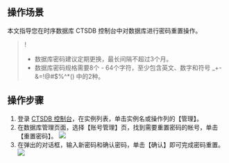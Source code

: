 ## 操作场景
本文指导您在时序数据库 CTSDB 控制台中对数据库进行密码重置操作。

>!
>- 数据库密码建议定期更换，最长间隔不超过3个月。
>- 数据库密码规格需要8个 - 64个字符，至少包含英文、数字和符号 _+-&=!@#$%^*() 中的2种。

## 操作步骤
1. 登录 [CTSDB 控制台](https://console.cloud.tencent.com/ctsdb)，在实例列表，单击实例名或操作列的【管理】。
2. 在数据库管理页面，选择【账号管理】页，找到需要重置密码的帐号，单击【重置密码】。
![](https://main.qcloudimg.com/raw/0330b5c3833b514fa206d4acf0d88415.png)
3. 在弹出的对话框，输入新密码和确认密码，单击【确认】即可完成密码重置。
![](https://main.qcloudimg.com/raw/9301620f86ab30b59670209319d923cc.png)

